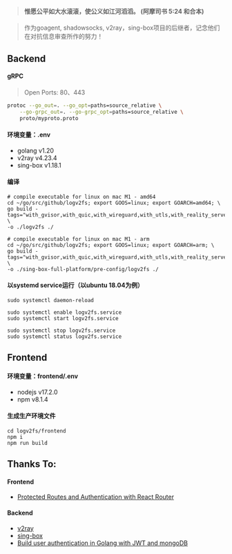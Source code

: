 > #### 惟愿公平如大水滚滚，使公义如江河滔滔。 (阿摩司书 5:24 和合本)

> 作为goagent, shadowsocks, v2ray，sing-box项目的后继者，记念他们在对抗信息审查所作的努力！

## Backend

#### gRPC

> Open Ports: 80、443

```bash
protoc --go_out=. --go_opt=paths=source_relative \
    --go-grpc_out=. --go-grpc_opt=paths=source_relative \
    proto/myproto.proto
```

#### 环境变量：.env

- golang v1.20
- v2ray v4.23.4
- sing-box v1.18.1

#### 编译

```
# compile executable for linux on mac M1 - amd64
cd ~/go/src/github/logv2fs; export GOOS=linux; export GOARCH=amd64; \
go build -tags="with_gvisor,with_quic,with_wireguard,with_utls,with_reality_server,with_clash_api,with_v2ray_api,with_grpc" \
-o ./logv2fs ./

# compile executable for linux on mac M1 - arm
cd ~/go/src/github/logv2fs; export GOOS=linux; export GOARCH=arm; \
go build -tags="with_gvisor,with_quic,with_wireguard,with_utls,with_reality_server,with_clash_api,with_v2ray_api,with_grpc" \
-o ./sing-box-full-platform/pre-config/logv2fs ./
```

#### 以systemd service运行（以ubuntu 18.04为例）
```
sudo systemctl daemon-reload

sudo systemctl enable logv2fs.service
sudo systemctl start logv2fs.service

sudo systemctl stop logv2fs.service
sudo systemctl status logv2fs.service
```

## Frontend

#### 环境变量：frontend/.env

- nodejs v17.2.0
- npm v8.1.4

#### 生成生产环境文件
```
cd logv2fs/frontend
npm i
npm run build
```

## Thanks To:

#### Frontend

- [Protected Routes and Authentication with React Router](https://ui.dev/react-router-protected-routes-authentication/)

#### Backend

- [v2ray](https://github.com/v2ray/v2ray-core.git)
- [sing-box](https://github.com/SagerNet/sing-box)
- [Build user authentication in Golang with JWT and mongoDB](https://dev.to/joojodontoh/build-user-authentication-in-golang-with-jwt-and-mongodb-2igd)
